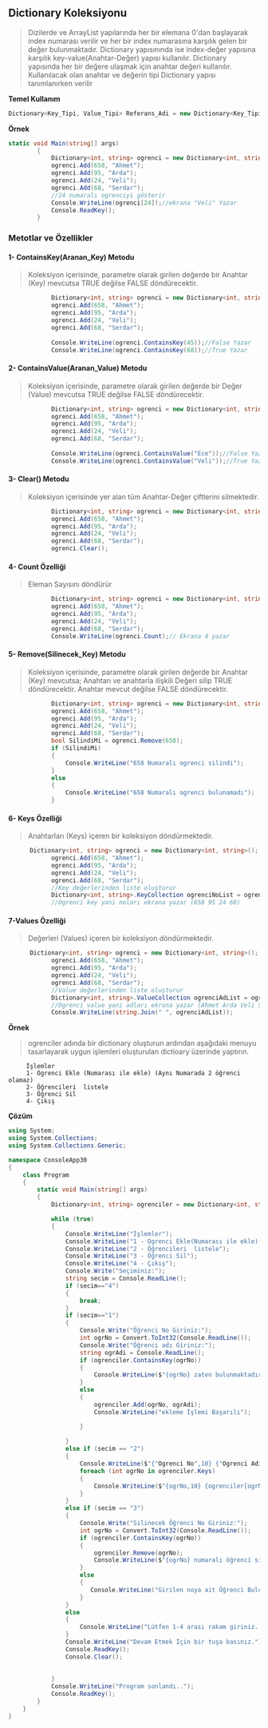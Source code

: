 ## Dictionary Koleksiyonu ##

> Dizilerde ve ArrayList yapılarında her bir elemana 0'dan başlayarak index numarası verilir ve her bir index numarasına karşılık gelen bir değer bulunmaktadır. Dictionary yapısınında ise index-değer yapısına karşılık key-value(Anahtar-Değer) yapısı kullanılır. Dictionary yapısında her bir değere ulaşmak için anahtar değeri kullanılır. Kullanılacak olan anahtar ve değerin tipi Dictionary yapısı tanımlanırken verilir

**Temel Kullanım**

```csharp
Dictionary<Key_Tipi, Value_Tipi> Referans_Adi = new Dictionary<Key_Tipi, Value_Tipi>();
```

**Örnek**

```csharp
static void Main(string[] args)
        {
            Dictionary<int, string> ogrenci = new Dictionary<int, string>();
            ogrenci.Add(658, "Ahmet");
            ogrenci.Add(95, "Arda");
            ogrenci.Add(24, "Veli");
            ogrenci.Add(68, "Serdar");
            //24 numaralı ogrenciyi gösterir
            Console.WriteLine(ogrenci[24]);//ekrana "Veli" Yazar
            Console.ReadKey();
        }
```

### Metotlar ve Özellikler ###
 #### 1- ContainsKey(Aranan_Key) Metodu ####
> Koleksiyon içerisinde, parametre olarak girilen değerde bir Anahtar (Key) mevcutsa TRUE  değilse FALSE döndürecektir.

```csharp
            Dictionary<int, string> ogrenci = new Dictionary<int, string>();
            ogrenci.Add(658, "Ahmet");
            ogrenci.Add(95, "Arda");
            ogrenci.Add(24, "Veli");
            ogrenci.Add(68, "Serdar");
         
            Console.WriteLine(ogrenci.ContainsKey(45));//False Yazar
            Console.WriteLine(ogrenci.ContainsKey(68));//True Yazar
```

#### 2- ContainsValue(Aranan_Value) Metodu ####
> Koleksiyon içerisinde, parametre olarak girilen değerde bir Değer (Value) mevcutsa TRUE  değilse FALSE döndürecektir.
 
```csharp
            Dictionary<int, string> ogrenci = new Dictionary<int, string>();
            ogrenci.Add(658, "Ahmet");
            ogrenci.Add(95, "Arda");
            ogrenci.Add(24, "Veli");
            ogrenci.Add(68, "Serdar");
         
            Console.WriteLine(ogrenci.ContainsValue("Ece"));//False Yazar
            Console.WriteLine(ogrenci.ContainsValue("Veli"));//True Yazar
```
    
#### 3- Clear() Metodu ####
> Koleksiyon içerisinde yer alan tüm Anahtar-Değer çiftlerini silmektedir.

```csharp
            Dictionary<int, string> ogrenci = new Dictionary<int, string>();
            ogrenci.Add(658, "Ahmet");
            ogrenci.Add(95, "Arda");
            ogrenci.Add(24, "Veli");
            ogrenci.Add(68, "Serdar");
            ogrenci.Clear();
```
    

#### 4- Count Özelliği ####
> Eleman Sayısını döndürür

```csharp
            Dictionary<int, string> ogrenci = new Dictionary<int, string>();
            ogrenci.Add(658, "Ahmet");
            ogrenci.Add(95, "Arda");
            ogrenci.Add(24, "Veli");
            ogrenci.Add(68, "Serdar");
            Console.WriteLine(ogrenci.Count);// Ekrana 4 yazar
```

#### 5- Remove(Silinecek_Key) Metodu ####
> Koleksiyon içerisinde, parametre olarak girilen değerde bir Anahtar (Key) mevcutsa; Anahtarı ve anahtarla ilişkili Değeri silip TRUE döndürecektir. Anahtar mevcut değilse FALSE döndürecektir.

```csharp
            Dictionary<int, string> ogrenci = new Dictionary<int, string>();
            ogrenci.Add(658, "Ahmet");
            ogrenci.Add(95, "Arda");
            ogrenci.Add(24, "Veli");
            ogrenci.Add(68, "Serdar");
            bool SilindiMi = ogrenci.Remove(658);
            if (SilindiMi)
            {
                Console.WriteLine("658 Numaralı ogrenci silindi");
            }
            else
            {
                Console.WriteLine("658 Numaralı ogrenci bulunamadı");
            }
```

#### 6- Keys Özelliği ####
> Anahtarları (Keys) içeren bir koleksiyon döndürmektedir.

```csharp
      Dictionary<int, string> ogrenci = new Dictionary<int, string>();
            ogrenci.Add(658, "Ahmet");
            ogrenci.Add(95, "Arda");
            ogrenci.Add(24, "Veli");
            ogrenci.Add(68, "Serdar");
            //Key değerlerinden liste oluşturur
            Dictionary<int, string>.KeyCollection ogrenciNoList = ogrenci.Keys;
            //Ogrenci key yani noları ekrana yazar (658 95 24 68)   
```
#### 7-Values Özelliği ####
> Değerleri (Values) içeren bir koleksiyon döndürmektedir.

```csharp
      Dictionary<int, string> ogrenci = new Dictionary<int, string>();
            ogrenci.Add(658, "Ahmet");
            ogrenci.Add(95, "Arda");
            ogrenci.Add(24, "Veli");
            ogrenci.Add(68, "Serdar");
            //Value değerlerinden liste oluşturur
            Dictionary<int, string>.ValueCollection ogrenciAdList = ogrenci.Values;
            //Ogrenci value yani adları ekrana yazar (Ahmet Arda Veli Serdar)
            Console.WriteLine(string.Join(" ", ogrenciAdList));
```

**Örnek**

> ogrenciler adında bir dictionary oluşturun ardından aşağıdaki menuyu tasarlayarak uygun işlemleri oluşturulan dictioary üzerinde yaptırın.

         İşlemler
         1- Ogrenci Ekle (Numarası ile ekle) (Aynı Numarada 2 öğrenci olamaz)
         2- Öğrencileri  listele
         3- Öğrenci Sil
         4- Çıkış
  
**Çözüm**
```csharp
using System;
using System.Collections;
using System.Collections.Generic;

namespace ConsoleApp30
{
    class Program
    {
        static void Main(string[] args)
        {
            Dictionary<int, string> ogrenciler = new Dictionary<int, string>();

            while (true)
            {
                Console.WriteLine("İşlemler");
                Console.WriteLine("1 - Ogrenci Ekle(Numarası ile ekle)(Aynı Numarada 2 öğrenci olamaz)");
                Console.WriteLine("2 - Öğrencileri  listele");
                Console.WriteLine("3 - Öğrenci Sil");
                Console.WriteLine("4 - Çıkış");
                Console.Write("Seçiminiz:");
                string secim = Console.ReadLine();
                if (secim=="4")
                {
                    break;
                }
                if (secim=="1")
                {
                    Console.Write("Öğrenci No Giriniz:");
                    int ogrNo = Convert.ToInt32(Console.ReadLine());
                    Console.Write("Öğrenci adı Giriniz:");
                    string ogrAdi = Console.ReadLine();
                    if (ogrenciler.ContainsKey(ogrNo))
                    {
                        Console.WriteLine($"{ogrNo} zaten bulunmaktadır. Ekleme İşlemi Başarısız..");
                    }
                    else
                    {
                        ogrenciler.Add(ogrNo, ogrAdi);
                        Console.WriteLine("ekleme İşlemi Başarılı");

                    }
                    
                }
                else if (secim == "2")
                {
                    Console.WriteLine($"{"Ogrenci No",10} {"Ogrenci Adı",20}");
                    foreach (int ogrNo in ogrenciler.Keys)
                    {
                        Console.WriteLine($"{ogrNo,10} {ogrenciler[ogrNo],20}");
                    }
                }
                else if (secim == "3")
                {
                    Console.Write("Silinecek Öğrenci No Giriniz:");
                    int ogrNo = Convert.ToInt32(Console.ReadLine());
                    if (ogrenciler.ContainsKey(ogrNo))
                    {
                        ogrenciler.Remove(ogrNo);
                        Console.WriteLine($"{ogrNo} numaralı öğrenci silinlmiştir");
                    }
                    else
                    {
                       Console.WriteLine("Girilen noya ait Öğrenci Bulunamadı");
                    }
                }
                else
                {
                    Console.WriteLine("Lütfen 1-4 arası rakam giriniz..");
                }
                Console.WriteLine("Devam Etmek İçin bir tuşa basınız.");
                Console.ReadKey();
                Console.Clear();
     
     
            }
            Console.WriteLine("Program sonlandı..");
            Console.ReadKey();
        }
    }
}
```
